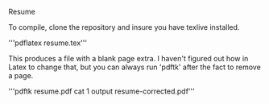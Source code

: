 Resume

To compile, clone the repository and insure you have texlive installed.

'''pdflatex resume.tex'''

This produces a file with a blank page extra. I haven't figured out how in Latex
to change that, but you can always run 'pdftk' after the fact to remove a page.

'''pdftk resume.pdf cat 1 output resume-corrected.pdf'''
